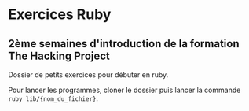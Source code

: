 # Exercices Ruby
## 2ème semaines d'introduction de la formation The Hacking Project

Dossier de petits exercices pour débuter en ruby.

Pour lancer les programmes, cloner le dossier puis lancer la commande `ruby lib/{nom_du_fichier}`.


